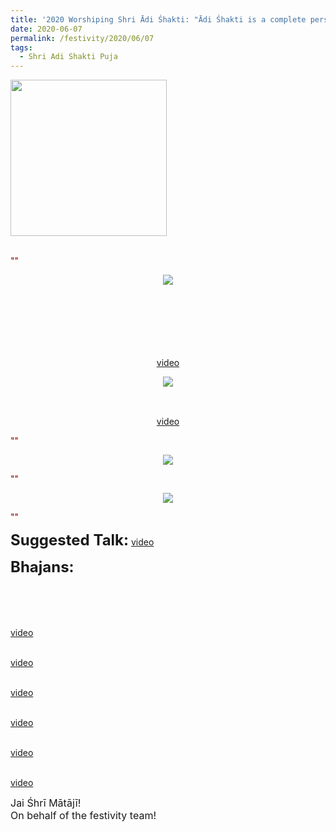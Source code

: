 ```yaml
---
title: '2020 Worshiping Shri Ādi Śhakti: "Ādi Śhakti is a complete personality." '
date: 2020-06-07
permalink: /festivity/2020/06/07
tags:
  - Shri Adi Shakti Puja
---
```


<div style="text-align: left"><img src="/images/image00.png" width="250" /></div><br>

<p>
<font color="DarkRed">""</font><br>
<font size="+0"><b></b></font>
</p>

<div style="text-align: center"><img src="/images/image452.png" /></div>

<p style="color:green; text-align:center;">
<b></b><br>
<br>
<b></b><br>
<br>
<b></b><br>
<br>
<a href="">video</a>
</p>

<div style="text-align: center"><img src="/images/image453.png" /></div>

<p style="text-align:center;">
<font size="-1"><font color="DarkGreen"><b></b><br>
</font></font><br>
<a href="https://www.youtube.com/watch?v=L1wSDCxZKS0&index=15&list=PLC8554007A2C98EA0">video</a>
</p>

<p>
<font color="DarkRed">""</font><br>
<font size="+0"><b></b></font>
</p>

<div style="text-align: center"><img src="/images/image4.png" /></div>

<p>
<font color="DarkRed">""</font><br>
<font size="+0"><b></b></font>
</p>

<div style="text-align: center"><img src="/images/image5.png" /></div>

<p>
<font color="DarkRed">""</font><br>
<font size="+0"><b></b></font>
</p>

<font size="+2"><b>Suggested Talk:</b></font> 
<font size="+0"><b></b></font>
<a href=""> video</a><br>

<font size="+2"><b>Bhajans:</b></font>

<p>
<font color="green"><b></b></font><br>
<br>
<br>
<br>
<a href=""> video</a><br>
</p>

<p>
<font color="green"><b></b></font><br>
<a href="">video</a>
</p>

<p>
<font color="green"><b></b></font><br>
<a href="">video</a>
</p>
 
<p>
<font color="green"><b></b></font><br>
<a href="">video</a> 
</p>

<p>
<font color="green"><b></b></font><br>
<a href="">video</a> 
</p>

<p>
<font color="green"><b></b></font><br>
<a href="">video</a> 
</p>

<p>
<font size="+0">Jai Śhrī Mātājī!<br>
On behalf of the festivity team!</font>
</p>
